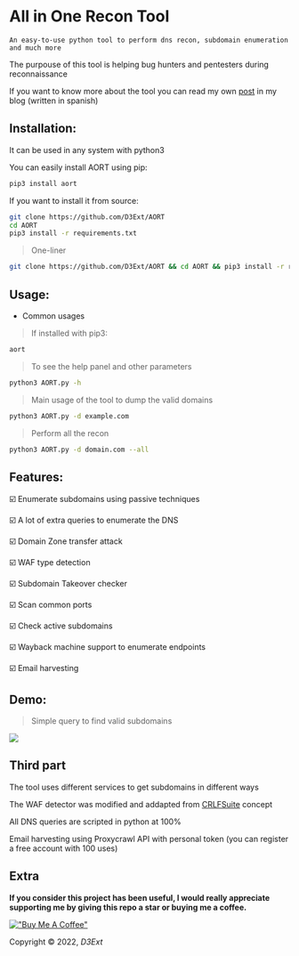 # All in One Recon Tool

`An easy-to-use python tool to perform dns recon, subdomain enumeration and much more`

The purpouse of this tool is helping bug hunters and pentesters during reconnaissance

If you want to know more about the tool you can read my own [post](https://d3ext.github.io/aort) in my blog (written in spanish) 

## Installation:
It can be used in any system with python3

You can easily install AORT using pip:

```sh
pip3 install aort
```

If you want to install it from source:
```sh
git clone https://github.com/D3Ext/AORT
cd AORT
pip3 install -r requirements.txt
```

> One-liner
```sh
git clone https://github.com/D3Ext/AORT && cd AORT && pip3 install -r requirements.txt && python3 AORT.py
```

## Usage:

- Common usages

> If installed with pip3:
```sh
aort
```

> To see the help panel and other parameters
```sh
python3 AORT.py -h
```

> Main usage of the tool to dump the valid domains
```sh
python3 AORT.py -d example.com
```

> Perform all the recon
```sh
python3 AORT.py -d domain.com --all
```
## Features:

:ballot_box_with_check: Enumerate subdomains using passive techniques 

:ballot_box_with_check: A lot of extra queries to enumerate the DNS

:ballot_box_with_check: Domain Zone transfer attack

:ballot_box_with_check: WAF type detection

:ballot_box_with_check: Subdomain Takeover checker

:ballot_box_with_check: Scan common ports

:ballot_box_with_check: Check active subdomains

:ballot_box_with_check: Wayback machine support to enumerate endpoints

:ballot_box_with_check: Email harvesting

## Demo:

> Simple query to find valid subdomains
<img src="https://raw.githubusercontent.com/D3Ext/AORT/main/demo.png">

## Third part

The tool uses different services to get subdomains in different ways

The WAF detector was modified and addapted from [CRLFSuite](https://github.com/Nefcore/CRLFsuite) concept

All DNS queries are scripted in python at 100%

Email harvesting using Proxycrawl API with personal token (you can register a free account with 100 uses)

## Extra

**If you consider this project has been useful, I would really appreciate supporting me by giving this repo a star or buying me a coffee.**

[!["Buy Me A Coffee"](https://www.buymeacoffee.com/assets/img/custom_images/orange_img.png)](https://www.buymeacoffee.com/d3ext)

Copyright © 2022, *D3Ext*
